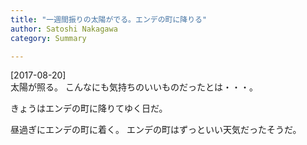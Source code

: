 ```yaml
---
title: "一週間振りの太陽がでる。エンデの町に降りる"
author: Satoshi Nakagawa
category: Summary

---
```


[2017-08-20]  
 太陽が照る。
こんなにも気持ちのいいものだったとは・・・。

<!--more-->

 きょうはエンデの町に降りてゆく日だ。

 昼過ぎにエンデの町に着く。
エンデの町はずっといい天気だったそうだ。

